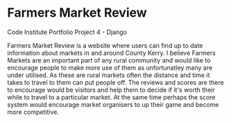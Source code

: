 # Farmers Market Review

Code Institute Portfolio Project 4 - Django 

Farmers Market Review is a website where users can find up to date information about markets in and around County Kerry.
I believe Farmers Markets are an important part of any rural community and would like to encourage people to make more use of them 
as unfortunatley many are under utilised.
As these are rural markets often the distance and time it takes to travel to them can put people off. 
The reviews and scores are there to encourage would be visitors and help them to decide if it's worth their while to travel to a particular market. 
At the same time perhaps the score system would encourage market organisers to up their game and become more competitive.
